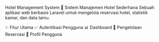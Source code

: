 Hotel Management System
🏨 Sistem Manajemen Hotel Sederhana
Sebuah aplikasi web berbasis Laravel untuk mengelola reservasi hotel, statistik kamar, dan data tamu.

✨ Fitur Utama
✅ Autentikasi Pengguna
📊 Dashboard
📅 Pengelolaan Reservasi
👤 Profil Pengguna
